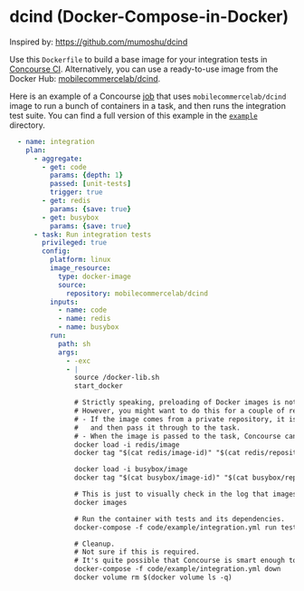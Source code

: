 # dcind (Docker-Compose-in-Docker)

Inspired by: https://github.com/mumoshu/dcind

Use this ```Dockerfile``` to build a base image for your integration tests in [Concourse CI](http://concourse.ci/). Alternatively, you can use a ready-to-use image from the Docker Hub: [mobilecommercelab/dcind](https://hub.docker.com/r/mobilecommercelab/dcind/).

Here is an example of a Concourse [job](http://concourse.ci/concepts.html) that uses ```mobilecommercelab/dcind``` image to run a bunch of containers in a task, and then runs the integration test suite. You can find a full version of this example in the [```example```](example) directory.

```yaml
  - name: integration
    plan:
      - aggregate:
        - get: code
          params: {depth: 1}
          passed: [unit-tests]
          trigger: true
        - get: redis
          params: {save: true}
        - get: busybox
          params: {save: true}
      - task: Run integration tests
        privileged: true
        config:
          platform: linux
          image_resource:
            type: docker-image
            source:
              repository: mobilecommercelab/dcind
          inputs:
            - name: code
            - name: redis
            - name: busybox
          run:
            path: sh
            args:
              - -exc
              - |
                source /docker-lib.sh
                start_docker

                # Strictly speaking, preloading of Docker images is not required.
                # However, you might want to do this for a couple of reasons:
                # - If the image comes from a private repository, it is much easier to let Concourse pull it,
                #   and then pass it through to the task.
                # - When the image is passed to the task, Concourse can often get the image from its cache.
                docker load -i redis/image
                docker tag "$(cat redis/image-id)" "$(cat redis/repository):$(cat redis/tag)"

                docker load -i busybox/image
                docker tag "$(cat busybox/image-id)" "$(cat busybox/repository):$(cat busybox/tag)"

                # This is just to visually check in the log that images have been loaded successfully
                docker images

                # Run the container with tests and its dependencies.
                docker-compose -f code/example/integration.yml run tests

                # Cleanup.
                # Not sure if this is required.
                # It's quite possible that Concourse is smart enough to clean up the Docker mess itself.
                docker-compose -f code/example/integration.yml down
                docker volume rm $(docker volume ls -q)


```
